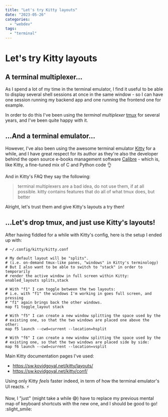 ```yaml
---
title: "Let's try Kitty layouts"
date: "2023-05-26"
categories:
  - "webdev"
tags:
  - "terminal"
---
```


# Let's try Kitty layouts

## A terminal multiplexer...

As I spend a lot of my time in the terminal emulator, I find it useful to be
able to display several shell sessions at once in the same window - so I can have one session
running my backend app and one running the frontend one for example.

In order to do this I've been using the _terminal multiplexer_ [tmux](https://github.com/tmux/tmux/wiki) for several years, 
and I've been quite happy with it.

## ...And a terminal emulator...

However, I've also been using the awesome terminal emulator [Kitty](https://sw.kovidgoyal.net/kitty/) for a while,
and I have great respect for its author as they're also the developer behind the open source e-books management software
[Calibre](https://calibre-ebook.com/demo#tour) - which is, like Kitty, a fine-tuned mix of C and Python code  :ok_hand: 

And in Kitty's FAQ they say the following:  
> terminal multiplexers are a bad idea, do not use them, if at all possible. kitty contains features that do all of what tmux does, but better

Alright, let's trust them and give Kitty's layouts a try then!

## ...Let's drop tmux, and just use Kitty's layouts!

After having fiddled for a while with Kitty's config, here is the setup I ended up with:

```unixconfig
# ~/.config/kitty/kitty.conf

# My default layout will be "splits". 
# (i.e. on-demand tmux-like panes, "windows" in Kitty's terminology)
# But I also want to be able to switch to "stack" in order to temporarily
# render the active window in full screen within Kitty: 
enabled_layouts splits,stack

# With "f1" I can toggle between the two layouts:
# i.e. with "f1" the windows I'm working in goes full screen, and pressing 
# "f1" again brings back the other windows.
map f1 toggle_layout stack

# With "f5" I can create a new window splitting the space used by the
# existing one, so that the two windows are placed one above the other:
map f5 launch --cwd=current --location=hsplit

# With "f6" I can create a new window splitting the space used by the 
# existing one, so that the two windows are placed side by side:
map f6 launch --cwd=current --location=vsplit
```

Main Kitty documentation pages I've used:

 - https://sw.kovidgoyal.net/kitty/layouts/
 - https://sw.kovidgoyal.net/kitty/conf/

Using only Kitty _feels_ faster indeed, in term of how the terminal emulator's UI reacts. :zap:

Now, I "just" (might take a while :sweat_smile:) have to replace my previous mental map of keyboard shortcuts with the new one, and I should be good to go! :slight_smile:
